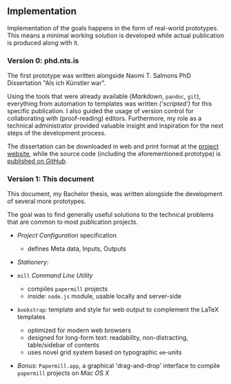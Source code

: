 ## Implementation


<!-- 
    TODO: directly refer to the goals!
 -->


Implementation of the goals happens in the form of real-world prototypes. 
This means a minimal working solution is developed while actual publication is produced along with it.


<!-- ## Prototypes -->

### Version 0: phd.nts.is

The first prototype was written alongside Naomi T. Salmons PhD Dissertation 
"Als ich Künstler war".

Using the tools that were already available (*Markdown*, `pandoc`, `git`), 
everything from automation to templates was written *('scripted')* for this specific publication. 
I also guided the usage of version control for collaborating with (proof-reading) editors. 
Furthermore, my role as a technical administrator provided valuable insight and inspiration for the next steps of the development process.

The dissertation can be downloaded in web and print format 
at the [project website](http://phd.nts.is), 
while the source code (including the aforementioned prototype) 
is [published on *GitHub*](http://github.com/NTS/PhD).


### Version 1: This document

This document, my Bachelor thesis, was written alongside the development of several more prototypes.

The goal was to find generally useful solutions to the technical problems that are common to most publication projects.

- *Project Configuration* specification
    * defines Meta data, Inputs, Outputs
    
- *Stationery*: 

- `mill` *Command Line Utility*
    * compiles `papermill` projects
    * inside: `node.js` module, usable locally and server-side

- `bookstrap`: template and style for web output to complement the LaTeX templates
    * optimized for modern web browsers
    * designed for long-form text: readability, non-distracting, table/sidebar of contents
    * uses novel grid system based on typographic `em`-units
    
- *Bonus:* `Papermill.app`, a graphical 'drag-and-drop' interface to compile `papermill` projects on *Mac OS X*

